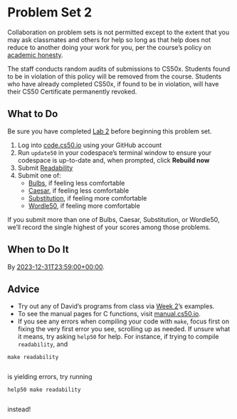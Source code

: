 # Problem Set 2


Collaboration on problem sets is not permitted except to the extent that you may ask classmates and others for help so long as that help does not reduce to another doing your work for you, per the course’s policy on [academic honesty](../../syllabus/#academic-honesty).


The staff conducts random audits of submissions to CS50x. Students found to be in violation of this policy will be removed from the course. Students who have already completed CS50x, if found to be in violation, will have their CS50 Certificate permanently revoked.


## What to Do


Be sure you have completed [Lab 2](../../labs/2/) before beginning this problem set.


1. Log into [code.cs50.io](https://code.cs50.io) using your GitHub account
2. Run `update50` in your codespace’s terminal window to ensure your codespace is up-to-date and, when prompted, click **Rebuild now**
3. Submit [Readability](readability/)
4. Submit one of:
	* [Bulbs](bulbs/), if feeling less comfortable
	* [Caesar](caesar/), if feeling less comfortable
	* [Substitution](substitution/), if feeling more comfortable
	* [Wordle50](wordle50/), if feeling more comfortable


If you submit more than one of Bulbs, Caesar, Substitution, or Wordle50, we’ll record the single highest of your scores among those problems.


## When to Do It


By [2023-12-31T23:59:00+00:00](https://time.cs50.io/20231231T235900Z).


## Advice


* Try out any of David’s programs from class via [Week 2](../Week_2)’s examples.
* To see the manual pages for C functions, visit [manual.cs50.io](https://manual.cs50.io/).
* If you see any errors when compiling your code with `make`, focus first on fixing the very first error you see, scrolling up as needed. If unsure what it means, try asking `help50` for help. For instance, if trying to compile `readability`, and

 
```
make readability


```
 
is yielding errors, try running



```
help50 make readability


```
 
instead!







